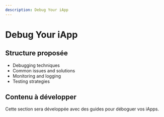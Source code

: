 ```yaml
---
description: Debug Your iApp
---
```


# Debug Your iApp

## Structure proposée

- Debugging techniques
- Common issues and solutions
- Monitoring and logging
- Testing strategies

## Contenu à développer

Cette section sera développée avec des guides pour déboguer vos iApps. 